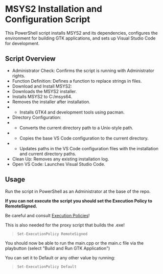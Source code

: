 # MSYS2 Installation and Configuration Script

This PowerShell script installs MSYS2 and its dependencies, configures the environment for building GTK applications, and sets up Visual Studio Code for development.

## Script Overview

- Administrator Check: Confirms the script is running with Administrator rights.
- Function Definition: Defines a function to replace strings in files.
- Download and Install MSYS2:
- Downloads the MSYS2 installer.
- Installs MSYS2 to C:/msys64.
- Removes the installer after installation.
- - Installs GTK4 and development tools using pacman.
- Directory Configuration:
- - Converts the current directory path to a Unix-style path.
- - Copies the base VS Code configuration to the current directory.
- - Updates paths in the VS Code configuration files with the installation and current directory paths.
- Clean Up: Removes any existing installation log.
- Open VS Code: Launches Visual Studio Code.

## Usage

Run the script in PowerShell as an Administrator at the base of the repo.

**If you can not execute the script you should set the Execution Policy to RemoteSigned.**

Be careful and consult [Execution Policies](https://learn.microsoft.com/en-US/powershell/module/microsoft.powershell.core/about/about_execution_policies?view=powershell-7.4#powershell-execution-policies)!

This is also needed for the proxy script that builds the .exe!

> `Set-ExecutionPolicy RemoteSigned`

You should now be able to run the main.cpp or the main.c file via the playbutton (select "Build and Run GTK Application")

You can set it to Default or any other value by running:

> `Set-ExecutionPolicy Default`
